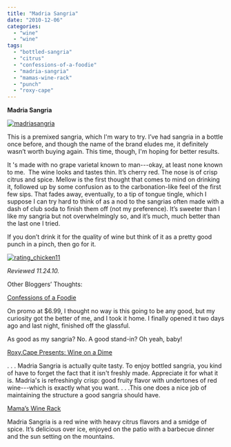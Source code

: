```yaml
---
title: "Madria Sangria"
date: "2010-12-06"
categories:
  - "wine"
  - "wine"
tags:
  - "bottled-sangria"
  - "citrus"
  - "confessions-of-a-foodie"
  - "madria-sangria"
  - "mamas-wine-rack"
  - "punch"
  - "roxy-cape"
---
```


**Madria Sangria**

[![](http://s3.amazonaws.com/thegourmez-wpmedia/2010/12/madriasangria.jpg "madriasangria")](http://s3.amazonaws.com/thegourmez-wpmedia/2010/12/madriasangria.jpg)

This is a premixed sangria, which I'm wary to try. I’ve had sangria in a bottle once before, and though the name of the brand eludes me, it definitely wasn’t worth buying again. This time, though, I'm hoping for better results.

It 's made with no grape varietal known to man---okay, at least none known to me.  The wine looks and tastes thin. It’s cherry red. The nose is of crisp citrus and spice. Mellow is the first thought that comes to mind on drinking it, followed up by some confusion as to the carbonation-like feel of the first few sips. That fades away, eventually, to a tip of tongue tingle, which I suppose I can try hard to think of as a nod to the sangrias often made with a dash of club soda to finish them off (not my preference). It’s sweeter than I like my sangria but not overwhelmingly so, and it’s much, much better than the last one I tried.

If you don’t drink it for the quality of wine but think of it as a pretty good punch in a pinch, then go for it.




<div class="caption">

[![](http://s3.amazonaws.com/thegourmez-wpmedia/2009/02/rating_chicken11.gif "rating_chicken11")](http://s3.amazonaws.com/thegourmez-wpmedia/2009/02/rating_chicken11.gif)</div>


_Reviewed 11.24.10._

Other Bloggers’ Thoughts:

[Confessions of a Foodie](http://foodieconfessions.blogspot.com/2010/09/wine-i-make-mean-sangria-but-in-pinch.html)

On promo at $6.99, I thought no way is this going to be any good, but my curiosity got the better of me, and I took it home. I finally opened it two days ago and last night, finished off the glassful.

As good as my sangria? No. A good stand-in? Oh yeah, baby!

[Roxy.Cape Presents: Wine on a Dime](http://roxycape.blogspot.com/2009/07/madria-sangria-4-corks.html)

. . . Madria Sangria is actually quite tasty. To enjoy bottled sangria, you kind of have to forget the fact that it isn't freshly made. Appreciate it for what it is. Madria's is refreshingly crisp: good fruity flavor with undertones of red wine---which is exactly what you want. . . .This one does a nice job of maintaining the structure a good sangria should have.

[Mama’s Wine Rack](http://mamaswinerack.wordpress.com/2010/06/03/a-sangria-summer/)

Madria Sangria is a red wine with heavy citrus flavors and a smidge of spice. It’s delicious over ice, enjoyed on the patio with a barbecue dinner and the sun setting on the mountains.
